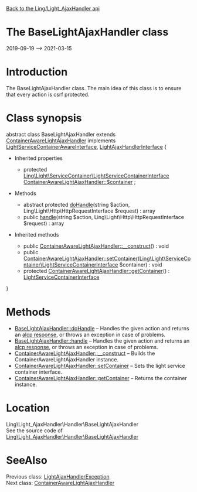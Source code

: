 [Back to the Ling/Light_AjaxHandler api](https://github.com/lingtalfi/Light_AjaxHandler/blob/master/doc/api/Ling/Light_AjaxHandler.md)



The BaseLightAjaxHandler class
================
2019-09-19 --> 2021-03-15






Introduction
============

The BaseLightAjaxHandler class.
The main idea of this class is to ensure that every action is csrf protected.



Class synopsis
==============


abstract class <span class="pl-k">BaseLightAjaxHandler</span> extends [ContainerAwareLightAjaxHandler](https://github.com/lingtalfi/Light_AjaxHandler/blob/master/doc/api/Ling/Light_AjaxHandler/Handler/ContainerAwareLightAjaxHandler.md) implements [LightServiceContainerAwareInterface](https://github.com/lingtalfi/Light/blob/master/doc/api/Ling/Light/ServiceContainer/LightServiceContainerAwareInterface.md), [LightAjaxHandlerInterface](https://github.com/lingtalfi/Light_AjaxHandler/blob/master/doc/api/Ling/Light_AjaxHandler/Handler/LightAjaxHandlerInterface.md) {

- Inherited properties
    - protected [Ling\Light\ServiceContainer\LightServiceContainerInterface](https://github.com/lingtalfi/Light/blob/master/doc/api/Ling/Light/ServiceContainer/LightServiceContainerInterface.md) [ContainerAwareLightAjaxHandler::$container](#property-container) ;

- Methods
    - abstract protected [doHandle](https://github.com/lingtalfi/Light_AjaxHandler/blob/master/doc/api/Ling/Light_AjaxHandler/Handler/BaseLightAjaxHandler/doHandle.md)(string $action, Ling\Light\Http\HttpRequestInterface $request) : array
    - public [handle](https://github.com/lingtalfi/Light_AjaxHandler/blob/master/doc/api/Ling/Light_AjaxHandler/Handler/BaseLightAjaxHandler/handle.md)(string $action, Ling\Light\Http\HttpRequestInterface $request) : array

- Inherited methods
    - public [ContainerAwareLightAjaxHandler::__construct](https://github.com/lingtalfi/Light_AjaxHandler/blob/master/doc/api/Ling/Light_AjaxHandler/Handler/ContainerAwareLightAjaxHandler/__construct.md)() : void
    - public [ContainerAwareLightAjaxHandler::setContainer](https://github.com/lingtalfi/Light_AjaxHandler/blob/master/doc/api/Ling/Light_AjaxHandler/Handler/ContainerAwareLightAjaxHandler/setContainer.md)([Ling\Light\ServiceContainer\LightServiceContainerInterface](https://github.com/lingtalfi/Light/blob/master/doc/api/Ling/Light/ServiceContainer/LightServiceContainerInterface.md) $container) : void
    - protected [ContainerAwareLightAjaxHandler::getContainer](https://github.com/lingtalfi/Light_AjaxHandler/blob/master/doc/api/Ling/Light_AjaxHandler/Handler/ContainerAwareLightAjaxHandler/getContainer.md)() : [LightServiceContainerInterface](https://github.com/lingtalfi/Light/blob/master/doc/api/Ling/Light/ServiceContainer/LightServiceContainerInterface.md)

}






Methods
==============

- [BaseLightAjaxHandler::doHandle](https://github.com/lingtalfi/Light_AjaxHandler/blob/master/doc/api/Ling/Light_AjaxHandler/Handler/BaseLightAjaxHandler/doHandle.md) &ndash; Handles the given action and returns an [alcp response](https://github.com/lingtalfi/Light_AjaxHandler/blob/master/doc/pages/ajax-light-communication-protocol.md), or throws an exception in case of problems.
- [BaseLightAjaxHandler::handle](https://github.com/lingtalfi/Light_AjaxHandler/blob/master/doc/api/Ling/Light_AjaxHandler/Handler/BaseLightAjaxHandler/handle.md) &ndash; Handles the given action and returns an [alcp response](https://github.com/lingtalfi/Light_AjaxHandler/blob/master/doc/pages/ajax-light-communication-protocol.md), or throws an exception in case of problems.
- [ContainerAwareLightAjaxHandler::__construct](https://github.com/lingtalfi/Light_AjaxHandler/blob/master/doc/api/Ling/Light_AjaxHandler/Handler/ContainerAwareLightAjaxHandler/__construct.md) &ndash; Builds the ContainerAwareLightAjaxHandler instance.
- [ContainerAwareLightAjaxHandler::setContainer](https://github.com/lingtalfi/Light_AjaxHandler/blob/master/doc/api/Ling/Light_AjaxHandler/Handler/ContainerAwareLightAjaxHandler/setContainer.md) &ndash; Sets the light service container interface.
- [ContainerAwareLightAjaxHandler::getContainer](https://github.com/lingtalfi/Light_AjaxHandler/blob/master/doc/api/Ling/Light_AjaxHandler/Handler/ContainerAwareLightAjaxHandler/getContainer.md) &ndash; Returns the container instance.





Location
=============
Ling\Light_AjaxHandler\Handler\BaseLightAjaxHandler<br>
See the source code of [Ling\Light_AjaxHandler\Handler\BaseLightAjaxHandler](https://github.com/lingtalfi/Light_AjaxHandler/blob/master/Handler/BaseLightAjaxHandler.php)



SeeAlso
==============
Previous class: [LightAjaxHandlerException](https://github.com/lingtalfi/Light_AjaxHandler/blob/master/doc/api/Ling/Light_AjaxHandler/Exception/LightAjaxHandlerException.md)<br>Next class: [ContainerAwareLightAjaxHandler](https://github.com/lingtalfi/Light_AjaxHandler/blob/master/doc/api/Ling/Light_AjaxHandler/Handler/ContainerAwareLightAjaxHandler.md)<br>
